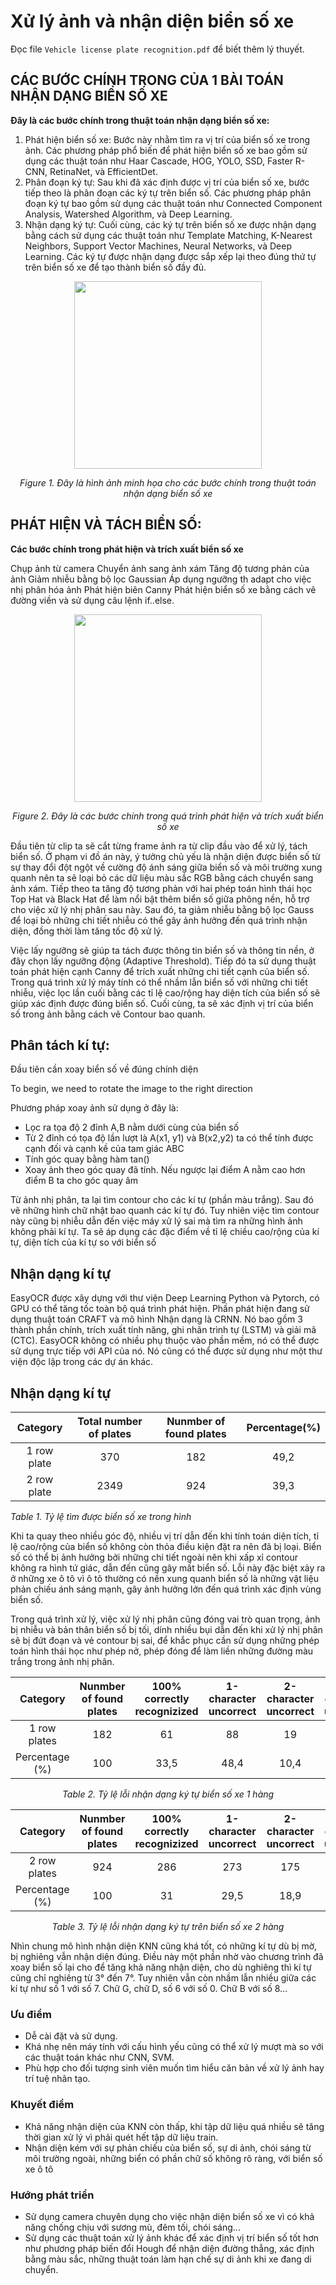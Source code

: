 # Xử lý ảnh và nhận diện biển số xe

Đọc file `Vehicle license plate recognition.pdf` để biết thêm lý thuyết.

## CÁC BƯỚC CHÍNH TRONG CỦA 1 BÀI TOÁN NHẬN DẠNG BIỂN SỐ XE

**Đây là các bước chính trong thuật toán nhận dạng biển số xe:**

1. Phát hiện biển số xe: Bước này nhằm tìm ra vị trí của biển số xe trong ảnh. Các phương pháp phổ biến để phát hiện biển số xe bao gồm sử dụng các thuật toán như Haar Cascade, HOG, YOLO, SSD, Faster R-CNN, RetinaNet, và EfficientDet.
2. Phân đoạn ký tự: Sau khi đã xác định được vị trí của biển số xe, bước tiếp theo là phân đoạn các ký tự trên biển số. Các phương pháp phân đoạn ký tự bao gồm sử dụng các thuật toán như Connected Component Analysis, Watershed Algorithm, và Deep Learning.
3. Nhận dạng ký tự: Cuối cùng, các ký tự trên biển số xe được nhận dạng bằng cách sử dụng các thuật toán như Template Matching, K-Nearest Neighbors, Support Vector Machines, Neural Networks, và Deep Learning. Các ký tự được nhận dạng được sắp xếp lại theo đúng thứ tự trên biển số xe để tạo thành biển số đầy đủ.

<p align="center"><img src="https://user-images.githubusercontent.com/40959407/130982072-a4701080-e40d-42c1-8fc5-062da340ca5b.png" width="300"></p>
<p align="center"><i>Figure 1. Đây là hình ảnh minh họa cho các bước chính trong thuật toán nhận dạng biển số xe</i></p>

## PHÁT HIỆN VÀ TÁCH BIỂN SỐ:

**Các bước chính trong phát hiện và trích xuất biển số xe**

Chụp ảnh từ camera
Chuyển ảnh sang ảnh xám
Tăng độ tương phản của ảnh
Giảm nhiễu bằng bộ lọc Gaussian
Áp dụng ngưỡng th adapt cho việc nhị phân hóa ảnh
Phát hiện biên Canny
Phát hiện biển số xe bằng cách vẽ đường viền và sử dụng câu lệnh if..else.

<p align="center"><img src="https://user-images.githubusercontent.com/40959407/130982322-86cd6ab1-c4de-48c2-b67a-3d52b75be330.jpg" width="300" ></p>
<p align="center"><i>Figure 2. Đây là các bước chính trong quá trình phát hiện và trích xuất biển số xe </i></p>

Đầu tiên từ clip ta sẽ cắt từng frame ảnh ra từ clip đầu vào để xử lý, tách biển số. Ở phạm vi đồ án này, ý tưởng chủ yếu là nhận diện được biển số từ sự thay đổi đột ngột về cường độ ánh sáng giữa biển số và môi trường xung quanh nên ta sẽ loại bỏ các dữ liệu màu sắc RGB bằng cách chuyển sang ảnh xám. Tiếp theo ta tăng độ tương phản với hai phép toán hình thái học Top Hat và Black Hat để làm nổi bật thêm biển số giữa phông nền, hỗ trợ cho việc xử lý nhị phân sau này. Sau đó, ta giảm nhiễu bằng bộ lọc Gauss để loại bỏ những chi tiết nhiễu có thể gây ảnh hưởng đến quá trình nhận diện, đồng thời làm tăng tốc độ xử lý.

Việc lấy ngưỡng sẽ giúp ta tách được thông tin biển số và thông tin nền, ở đây chọn lấy ngưỡng động (Adaptive Threshold). Tiếp đó ta sử dụng thuật toán phát hiện cạnh Canny để trích xuất những chi tiết cạnh của biển số. Trong quá trình xử lý máy tính có thể nhầm lẫn biển số với những chi tiết nhiễu, việc lọc lần cuối bằng các tỉ lệ cao/rộng hay diện tích của biển số sẽ giúp xác định được đúng biển số. Cuối cùng, ta sẽ xác định vị trí của biển số trong ảnh bằng cách vẽ Contour bao quanh.

## Phân tách kí tự:

Đầu tiên cần xoay biển số về đúng chính diện

To begin, we need to rotate the image to the right direction

Phương pháp xoay ảnh sử dụng ở đây là:

- Lọc ra tọa độ 2 đỉnh A,B nằm dưới cùng của biển số
- Từ 2 đỉnh có tọa độ lần lượt là A(x1, y1) và B(x2,y2) ta có thể tính được cạnh đối và cạnh kề của tam giác ABC
- Tính góc quay bằng hàm tan()
- Xoay ảnh theo góc quay đã tính. Nếu ngược lại điểm A nằm cao hơn điểm B ta cho góc quay âm

Từ ảnh nhị phân, ta lại tìm contour cho các kí tự (phần màu trắng). Sau đó vẽ những hình chữ nhật bao quanh các kí tự đó. Tuy nhiên việc tìm contour này cũng bị nhiễu dẫn đến việc máy xử lý sai mà tìm ra những hình ảnh không phải kí tự. Ta sẽ áp dụng các đặc điểm về tỉ lệ chiều cao/rộng của kí tự, diện tích của kí tự so với biển số

## Nhận dạng kí tự

EasyOCR được xây dựng với thư viện Deep Learning Python và Pytorch, có GPU có thể tăng tốc toàn bộ quá trình phát hiện. Phần phát hiện đang sử dụng thuật toán CRAFT và mô hình Nhận dạng là CRNN. Nó bao gồm 3 thành phần chính, trích xuất tính năng, ghi nhãn trình tự (LSTM) và giải mã (CTC). EasyOCR không có nhiều phụ thuộc vào phần mềm, nó có thể được sử dụng trực tiếp với API của nó. Nó cũng có thể được sử dụng như một thư viện độc lập trong các dự án khác.

## Nhận dạng kí tự

|  Category   | Total number of plates | Nunmber of found plates | Percentage(%) |
| :---------: | :--------------------: | :---------------------: | :-----------: |
| 1 row plate |          370           |           182           |     49,2      |
| 2 row plate |          2349          |           924           |     39,3      |

<p align="left"><i>Table 1. Tỷ lệ tìm được biển số xe trong hình </i></p>

Khi ta quay theo nhiều góc độ, nhiều vị trí dẫn đến khi tính toán diện tích, tỉ lệ cao/rộng của biển số không còn thỏa điều kiện đặt ra nên đã bị loại. Biển số có thể bị ảnh hưởng bởi những chi tiết ngoài nên khi xấp xỉ contour không ra hình tứ giác, dẫn đến cũng gây mất biển số. Lỗi này đặc biệt xảy ra ở những xe ô tô vì ô tô thường có nền xung quanh biển số là những vật liệu phản chiếu ánh sáng mạnh, gây ảnh hưởng lớn đến quá trình xác định vùng biển số.

Trong quá trình xử lý, việc xử lý nhị phân cũng đóng vai trò quan trọng, ảnh bị nhiễu và bản thân biển số bị tối, dính nhiều bụi dẫn đến khi xử lý nhị phân sẽ bị đứt đoạn và vẻ contour bị sai, để khắc phục cần sử dụng những phép toán hình thái học như phép nở, phép đóng để làm liền những đường màu trắng trong ảnh nhị phân.

|    Category    | Nunmber of found plates | 100% correctly recognizized | 1-character uncorrect | 2-character uncorrect | above 3-character uncorrect |
| :------------: | :---------------------: | :-------------------------: | :-------------------: | :-------------------: | :-------------------------: |
|  1 row plates  |           182           |             61              |          88           |          19           |             14              |
| Percentage (%) |           100           |            33,5             |         48,4          |         10,4          |             7,7             |

<p align="center"><i>Table 2. Tỷ lệ lỗi nhận dạng ký tự biển số xe 1 hàng</i></p>

|    Category    | Nunmber of found plates | 100% correctly recognizized | 1-character uncorrect | 2-character uncorrect | above 3-character uncorrect |
| :------------: | :---------------------: | :-------------------------: | :-------------------: | :-------------------: | :-------------------------: |
|  2 row plates  |           924           |             286             |          273          |          175          |             190             |
| Percentage (%) |           100           |             31              |         29,5          |         18,9          |            20,6             |

<p align="center"><i>Table 3. Tỷ lệ lỗi nhận dạng ký tự trên biển số xe 2 hàng</i></p>

Nhìn chung mô hình nhận diện KNN cũng khá tốt, có những kí tự dù bị mờ, bị nghiêng vẫn nhận diện đúng. Điều này một phần nhờ vào chương trình đã xoay biển số lại cho để tăng khả năng nhận diện, cho dù nghiêng thì kí tự cũng chỉ nghiêng từ 3° đến 7°. Tuy nhiên vẫn còn nhầm lẫn nhiều giữa các kí tự như số 1 với số 7. Chữ G, chữ D, số 6 với số 0. Chữ B với số 8...

### Ưu điểm

- Dễ cài đặt và sử dụng.
- Khá nhẹ nên máy tính với cấu hình yếu cũng có thể xử lý mượt mà so với các thuật toán khác như CNN, SVM.
- Phù hợp cho đối tượng sinh viên muốn tìm hiểu căn bản về xử lý ảnh hay trí tuệ nhân tạo.

### Khuyết điểm

- Khả năng nhận diện của KNN còn thấp, khi tập dữ liệu quá nhiều sẽ tăng thời gian xử lý vì phải quét hết tập dữ liệu train.
- Nhận diện kém với sự phản chiếu của biển số, sự di ảnh, chói sáng từ môi trường ngoài, những biển có phần chữ số không rõ ràng, với biển số xe ô tô

### Hướng phát triển

- Sử dụng camera chuyên dụng cho việc nhận diện biển số xe vì có khả năng chống chịu với sương mù, đêm tối, chói sáng...
- Sử dụng các thuật toán xử lý ảnh khác để xác định vị trí biển số tốt hơn như phương pháp biến đổi Hough để nhận diện đường thẳng, xác định bằng màu sắc, những thuật toán làm hạn chế sự di ảnh khi xe đang di chuyển.
